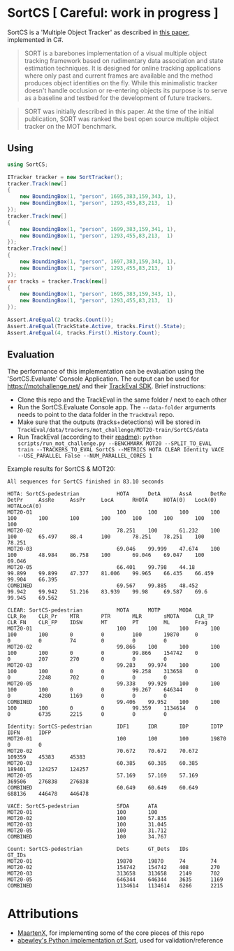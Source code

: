 # SortCS [ Careful: work in progress ]

SortCS is a 'Multiple Object Tracker' as described in [this paper](https://arxiv.org/abs/1602.00763), implemented in C#.

> SORT is a barebones implementation of a visual multiple object tracking framework based on rudimentary data association and state estimation techniques. It is designed for online tracking applications where only past and current frames are available and the method produces object identities on the fly. While this minimalistic tracker doesn't handle occlusion or re-entering objects its purpose is to serve as a baseline and testbed for the development of future trackers.

> SORT was initially described in this paper. At the time of the initial publication, SORT was ranked the best open source multiple object tracker on the MOT benchmark.

## Using

```cs
using SortCS;

ITracker tracker = new SortTracker();
tracker.Track(new[]
{
    new BoundingBox(1, "person", 1695,383,159,343, 1),
    new BoundingBox(1, "person", 1293,455,83,213,  1)
});
tracker.Track(new[]
{
    new BoundingBox(1, "person", 1699,383,159,341, 1),
    new BoundingBox(1, "person", 1293,455,83,213,  1)
});
tracker.Track(new[]
{
    new BoundingBox(1, "person", 1697,383,159,343, 1),
    new BoundingBox(1, "person", 1293,455,83,213,  1)
});
var tracks = tracker.Track(new[]
{
    new BoundingBox(1, "person", 1695,383,159,343, 1),
    new BoundingBox(1, "person", 1293,455,83,213,  1)
});

Assert.AreEqual(2 tracks.Count());
Assert.AreEqual(TrackState.Active, tracks.First().State);
Assert.AreEqual(4, tracks.First().History.Count);

```

## Evaluation

The performance of this implementation can be evaluation using the 'SortCS.Evaluate' Console Application.
The output can be used for https://motchallenge.net/ and their [TrackEval SDK](https://github.com/JonathonLuiten/TrackEval/). 
Brief instructions:
- Clone this repo and the TrackEval in the same folder / next to each other
- Run the SortCS.Evaluate Console app. The `--data-folder` arguments needs to point to the data folder in the `TrackEval` repo.
- Make sure that the outputs (tracks+detections) will be stored in `TrackEval/data/trackers/mot_challenge/MOT20-train/SortCS/data`
- Run TrackEval (according to their [readme](https://github.com/JonathonLuiten/TrackEval/blob/master/docs/MOTChallenge-Official/Readme.md)):
  `python scripts/run_mot_challenge.py --BENCHMARK MOT20 --SPLIT_TO_EVAL train --TRACKERS_TO_EVAL SortCS --METRICS HOTA CLEAR Identity VACE --USE_PARALLEL False --NUM_PARALLEL_CORES 1`

Example results for SortCS & MOT20:
```
All sequences for SortCS finished in 83.10 seconds

HOTA: SortCS-pedestrian            HOTA      DetA      AssA      DetRe     DetPr     AssRe     AssPr     LocA      RHOTA     HOTA(0)   LocA(0)   HOTALocA(0)
MOT20-01                           100       100       100       100       100       100       100       100       100       100       100       100
MOT20-02                           78.251    100       61.232    100       100       65.497    88.4      100       78.251    78.251    100       78.251
MOT20-03                           69.046    99.999    47.674    100       100       48.984    86.758    100       69.046    69.047    100       69.046
MOT20-05                           66.401    99.798    44.18     99.899    99.899    47.377    81.006    99.965    66.435    66.459    99.904    66.395
COMBINED                           69.567    99.885    48.452    99.942    99.942    51.216    83.939    99.98     69.587    69.6      99.945    69.562

CLEAR: SortCS-pedestrian           MOTA      MOTP      MODA      CLR_Re    CLR_Pr    MTR       PTR       MLR       sMOTA     CLR_TP    CLR_FN    CLR_FP    IDSW      MT        PT        ML        Frag      
MOT20-01                           100       100       100       100       100       100       0         0         100       19870     0         0         0         74        0         0         0
MOT20-02                           99.866    100       100       100       100       100       0         0         99.866    154742    0         0         207       270       0         0         0
MOT20-03                           99.283    99.974    100       100       100       100       0         0         99.258    313658    0         0         2248      702       0         0         0
MOT20-05                           99.338    99.929    100       100       100       100       0         0         99.267    646344    0         0         4280      1169      0         0         0
COMBINED                           99.406    99.952    100       100       100       100       0         0         99.359    1134614   0         0         6735      2215      0         0         0

Identity: SortCS-pedestrian        IDF1      IDR       IDP       IDTP      IDFN      IDFP
MOT20-01                           100       100       100       19870     0         0
MOT20-02                           70.672    70.672    70.672    109359    45383     45383
MOT20-03                           60.385    60.385    60.385    189401    124257    124257
MOT20-05                           57.169    57.169    57.169    369506    276838    276838
COMBINED                           60.649    60.649    60.649    688136    446478    446478

VACE: SortCS-pedestrian            SFDA      ATA
MOT20-01                           100       100
MOT20-02                           100       57.835
MOT20-03                           100       31.045
MOT20-05                           100       31.712
COMBINED                           100       34.767

Count: SortCS-pedestrian           Dets      GT_Dets   IDs       GT_IDs
MOT20-01                           19870     19870     74        74
MOT20-02                           154742    154742    408       270
MOT20-03                           313658    313658    2149      702
MOT20-05                           646344    646344    3635      1169
COMBINED                           1134614   1134614   6266      2215
```

# Attributions

- [MaartenX](https://github.com/MaartenX/), for implementing some of the core pieces of this repo
- [abewley's Python implementation of Sort](https://github.com/abewley/sort), used for validation/reference
